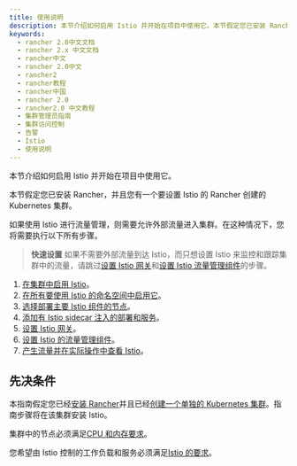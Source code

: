 ```yaml
---
title: 使用说明
description: 本节介绍如何启用 Istio 并开始在项目中使用它。本节假定您已安装 Rancher，并且您有一个要设置 Istio 的 Rancher 创建的 Kubernetes 集群。如果使用 Istio 进行流量管理，则需要允许外部流量进入集群。在这种情况下，您将需要执行以下所有步骤。
keywords:
  - rancher 2.0中文文档
  - rancher 2.x 中文文档
  - rancher中文
  - rancher 2.0中文
  - rancher2
  - rancher教程
  - rancher中国
  - rancher 2.0
  - rancher2.0 中文教程
  - 集群管理员指南
  - 集群访问控制
  - 告警
  - Istio
  - 使用说明
---
```


本节介绍如何启用 Istio 并开始在项目中使用它。

本节假定您已安装 Rancher，并且您有一个要设置 Istio 的 Rancher 创建的 Kubernetes 集群。

如果使用 Istio 进行流量管理，则需要允许外部流量进入集群。在这种情况下，您将需要执行以下所有步骤。

> **快速设置** 如果不需要外部流量到达 Istio，而只想设置 Istio 来监控和跟踪集群中的流量，请跳过[设置 Istio 网关](/docs/rancher2/istio/2.3.x-2.4.x/setup/gateway/_index)和[设置 Istio 流量管理组件](/docs/rancher2/istio/2.3.x-2.4.x/setup/set-up-traffic-management/_index)的步骤。

1. [在集群中启用 Istio](/docs/rancher2/istio/2.3.x-2.4.x/setup/enable-istio-in-cluster/_index)。
1. [在所有要使用 Istio 的命名空间中启用它](/docs/rancher2/istio/2.3.x-2.4.x/setup/enable-istio-in-namespace/_index)。
1. [选择部署主要 Istio 组件的节点](/docs/rancher2/istio/2.3.x-2.4.x/setup/node-selectors/_index)。
1. [添加有 Istio sidecar 注入的部署和服务](/docs/rancher2/istio/2.3.x-2.4.x/setup/deploy-workloads/_index)。
1. [设置 Istio 网关](/docs/rancher2/istio/2.3.x-2.4.x/setup/gateway/_index)。
1. [设置 Istio 的流量管理组件](/docs/rancher2/istio/2.3.x-2.4.x/setup/set-up-traffic-management/_index)。
1. [产生流量并在实际操作中查看 Istio](/docs/rancher2/istio/2.3.x-2.4.x/setup/view-traffic/_index)。

## 先决条件

本指南假定您已经[安装 Rancher](/docs/rancher2/installation/_index)并且已经[创建一个单独的 Kubernetes 集群](/docs/rancher2/cluster-provisioning/_index)。指南步骤将在该集群安装 Istio。

集群中的节点必须满足[CPU 和内存要求](/docs/rancher2/istio/2.3.x-2.4.x/resources/_index)。

您希望由 Istio 控制的工作负载和服务必须满足[Istio 的要求](https://istio.io/docs/setup/additional-setup/requirements/)。
